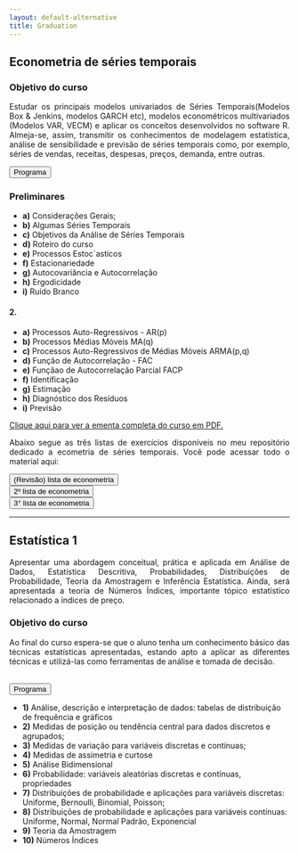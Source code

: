 ```yaml
---
layout: default-alternative
title: Graduation
---
```



## Econometria de séries temporais 

<h3>Objetivo do curso <i class="fa fa-check-circle" aria-hidden="true"></i></h3>
  
  
  <p align='justify'> Estudar os principais modelos univariados de Séries Temporais(Modelos Box & Jenkins,
modelos GARCH etc), modelos econométricos multivariados (Modelos VAR, VECM) e
aplicar os conceitos desenvolvidos no software R. Almeja-se, assim, transmitir os conhecimentos
de modelagem estatística, análise de sensibilidade e previsão de séries temporais
como, por exemplo, séries de vendas, receitas, despesas, preços, demanda, entre outras.</p>
  
  
  
  <button type="button" class="btn btn-default btn-block" data-toggle="collapse" data-target="#demo">Programa</button>
  <div id="demo" class="collapse">
   <h3>Preliminares</h3>
  
  <ul>
   <li><strong>a)</strong> Considerações Gerais;</li>
   <li><strong>b)</strong> Algumas Séries Temporais</li>
   <li><strong>c)</strong> Objetivos da Análise de Séries Temporais </li>
   <li><strong>d)</strong> Roteiro do curso</li>
   <li><strong>e)</strong> Processos Estoc´asticos</li>
   <li><strong>f)</strong> Estacionariedade</li>
   <li><strong>g)</strong> Autocovariância e Autocorrelação</li>
   <li><strong>h)</strong> Ergodicidade</li>
    <li><strong>i)</strong> Ruído Branco</li>
  </ul>
  
  <h4>2. </h4>
  
  <ul>
  
  <li><strong>a)</strong> Processos Auto-Regressivos - AR(p)</li>
  <li><strong>b)</strong> Processos Médias Móveis MA(q)</li>
  <li><strong>c)</strong> Processos Auto-Regressivos de Médias Móveis ARMA(p,q)</li>
  <li><strong>d)</strong> Função de Autocorrelação - FAC</li>
  <li><strong>e)</strong> Funçãao de Autocorrelação Parcial FACP</li>
  <li><strong>f)</strong> Identificação</li>
  <li><strong>g)</strong> Estimação</li>
  <li><strong>h)</strong> Diagnóstico dos Resíduos</li>
  <li><strong>i)</strong> Previsão</li>
  </ul>
  
  
  <a href="https://github.com/pedrocostaferreira/pedrocostaferreira.github.io/raw/master/pdfs/ementa_IBMEC_ECO%20II.pdf" target="blank">
  <div class="bs-callout bs-callout-success">
 Clique aqui  para ver a ementa completa do curso em PDF. <i class="fa fa-file-pdf-o" aria-hidden="true"></i>
  </div>
 </a> 
 
 <p align="justify">Abaixo segue as três listas de exercícios disponíveis no meu repositório dedicado a ecometria de séries temporais. Você pode acessar todo o material aqui: <a href="https://github.com/pedrocostaferreira/SeriesTemporais" target="blank"> <i class="fa fa-github fa-2x" aria-hidden="true"></i></a></p>
 
 <!-- lista de exercicios econometria -->
 
 <div class="btn-group btn-group-justified" role="group" aria-label="...">
  <div class="btn-group" role="group">
    <a href="https://github.com/pedrocostaferreira/SeriesTemporais/raw/master/Listas_Exercicios/ECOII-lista0-PCF.pdf"><button type="button" class="btn btn-default">(Revisão) lista de econometria</button></a>
  </div>
  <div class="btn-group" role="group">
   <a href="https://github.com/pedrocostaferreira/SeriesTemporais/raw/master/Listas_Exercicios/ECOII-lista1-PCF.pdf"> <button type="button" class="btn btn-default">2º lista de econometria</button></a>
  </div>
  <div class="btn-group" role="group">
    <a href="https://github.com/pedrocostaferreira/SeriesTemporais/raw/master/Listas_Exercicios/ECOII-lista2-PCF.pdf"><button type="button" class="btn btn-default">3° lista de econometria</button></a>
  </div>
</div>
 
 
</div>

<hr>

## Estatística 1

<p align='justify'>Apresentar uma abordagem conceitual, prática e aplicada em Análise de Dados, Estatística Descritiva, Probabilidades, Distribuições de Probabilidade, Teoria da Amostragem e Inferência Estatística. Ainda, será apresentada a teoria de Números Índices, importante 
tópico estatístico relacionado a índices de preço.</p> 

 <h3>Objetivo do curso <i class="fa fa-check-circle" aria-hidden="true"></i></h3>
<p align='justify'>Ao final do curso espera-se que o aluno tenha um conhecimento básico das técnicas estatísticas apresentadas, estando apto a aplicar as diferentes técnicas e utilizá-las como ferramentas de análise e tomada de decisão.</p>

<br>
<button type="button" class="btn btn-default btn-block" data-toggle="collapse" data-target="#demo2">Programa</button>
  <div id="demo2" class="collapse">
   <ul>
   <li><strong>1)</strong> 	Análise, descrição e interpretação de dados: tabelas de distribuição de frequência e gráficos</li>
   <li><strong>2)</strong> 	Medidas de posição ou tendência central para dados discretos e agrupados;</li>
   <li><strong>3)</strong> 	Medidas de variação para variáveis discretas e contínuas; </li>
   <li><strong>4)</strong> 	Medidas de assimetria e curtose</li>
   <li><strong>5)</strong> 	Análise Bidimensional</li>
   <li><strong>6)</strong> 	Probabilidade: variáveis aleatórias discretas e contínuas, propriedades</li>
   <li><strong>7)</strong> 	Distribuições de probabilidade e aplicações para variáveis discretas: Uniforme, Bernoulli, Binomial, Poisson;</li>
   <li><strong>8)</strong> 	Distribuições de probabilidade e aplicações para variáveis contínuas: Uniforme, Normal, Normal Padrão, Exponencial</li>
   <li><strong>9)</strong>	Teoria da Amostragem</li>
   <li><strong>10)</strong>	Números Índices</li>
  </ul>
  </div>


<br>